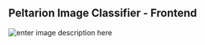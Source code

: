 ## Peltarion Image Classifier - Frontend 

![enter image description here](https://i.imgur.com/9r9swHo.png)
